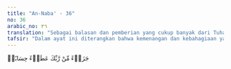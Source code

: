 ```yaml
---
title: "An-Naba' - 36"
no: 36
arabic_no: ٣٦
translation: "Sebagai balasan dan pemberian yang cukup banyak dari Tuhanmu,"
tafsir: "Dalam ayat ini diterangkan bahwa kemenangan dan kebahagiaan yang besar itu adalah pemberian yang banyak dari Allah, sebagai rahmat dan karunia-Nya kepada hamba yang taat kepada-Nya."
---
```

جَزَاۤءً مِّنْ رَّبِّكَ عَطَاۤءً حِسَابًاۙ